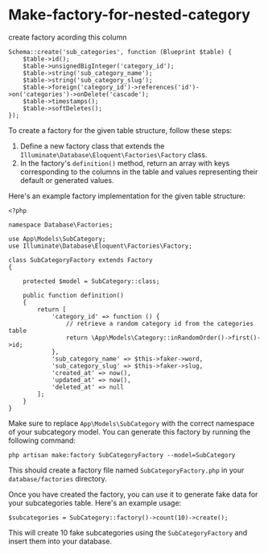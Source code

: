 # Make-factory-for-nested-category

create factory acording this column

```
Schema::create('sub_categories', function (Blueprint $table) {
    $table->id();
    $table->unsignedBigInteger('category_id');
    $table->string('sub_category_name');
    $table->string('sub_category_slug');
    $table->foreign('category_id')->references('id')->on('categories')->onDelete('cascade');
    $table->timestamps();
    $table->softDeletes();
});
```


To create a factory for the given table structure, follow these steps:

1. Define a new factory class that extends the `Illuminate\Database\Eloquent\Factories\Factory` class.
2. In the factory's `definition()` method, return an array with keys corresponding to the columns in the table and values representing their default or generated values.

Here's an example factory implementation for the given table structure:

```
<?php

namespace Database\Factories;

use App\Models\SubCategory;
use Illuminate\Database\Eloquent\Factories\Factory;

class SubCategoryFactory extends Factory
{

    protected $model = SubCategory::class;

    public function definition()
    {
        return [
            'category_id' => function () {
                // retrieve a random category id from the categories table
                return \App\Models\Category::inRandomOrder()->first()->id;
            },
            'sub_category_name' => $this->faker->word,
            'sub_category_slug' => $this->faker->slug,
            'created_at' => now(),
            'updated_at' => now(),
            'deleted_at' => null
        ];
    }
}
```

Make sure to replace `App\Models\SubCategory` with the correct namespace of your subcategory model. You can generate this factory by running the following command:

```
php artisan make:factory SubCategoryFactory --model=SubCategory
```

This should create a factory file named `SubCategoryFactory.php` in your `database/factories` directory.

Once you have created the factory, you can use it to generate fake data for your subcategories table. Here's an example usage:

```
$subcategories = SubCategory::factory()->count(10)->create();
```

This will create 10 fake subcategories using the `SubCategoryFactory` and insert them into your database.
